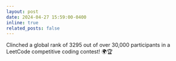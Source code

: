 ```yaml
---
layout: post
date: 2024-04-27 15:59:00-0400
inline: true
related_posts: false
---
```


Clinched a global rank of 3295 out of over 30,000 participants in a LeetCode competitive coding contest! 🌍🏆